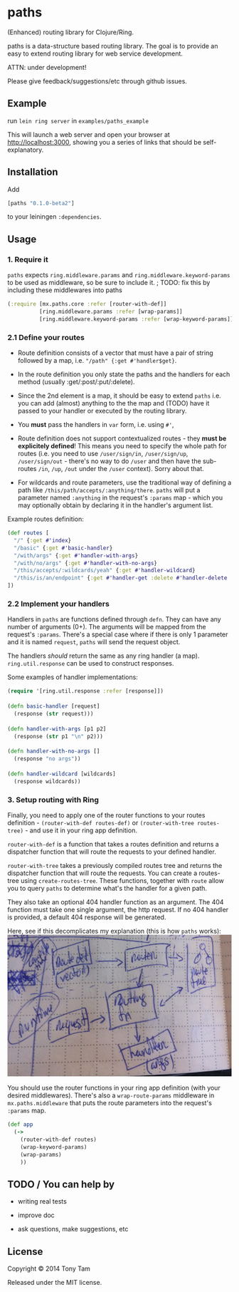 # paths

(Enhanced) routing library for Clojure/Ring.

paths is a data-structure based routing library. The goal is to provide an easy to extend routing library for web service development.

ATTN: under development!

Please give feedback/suggestions/etc through github issues.



## Example

run `lein ring server` in `examples/paths_example`

This will launch a web server and open your browser at [http://localhost:3000](http://localhost:3000), showing you a series of links that should be self-explanatory.



## Installation

Add

```clojure
[paths "0.1.0-beta2"]
```

to your leiningen `:dependencies`.



## Usage

### 1. Require it
`paths` expects `ring.middleware.params` and `ring.middleware.keyword-params` to be used as middleware, so be sure to include it. ; TODO: fix this by including these middlewares into paths

```clojure
(:require [mx.paths.core :refer [router-with-def]]
          [ring.middleware.params :refer [wrap-params]]
          [ring.middleware.keyword-params :refer [wrap-keyword-params]])
```



### 2.1 Define your routes
- Route definition consists of a vector that must have a pair of string followed by a map, i.e. `"/path" {:get #'handler$get}`.

- In the route definition you only state the paths and the handlers for each method (usually :get/:post/:put/:delete).

- Since the 2nd element is a map, it should be easy to extend `paths` i.e. you can add (almost) anything to the the map and (TODO) have it passed to your handler or executed by the routing library.

- You **must** pass the handlers in `var` form, i.e. using `#'`,

- Route definition does not support contextualized routes - they **must be explicitely defined**! This means you need to specify the whole path for routes (i.e. you need to use `/user/sign/in`, `/user/sign/up`, `/user/sign/out` - there's no way to do `/user` and then have the sub-routes `/in`, `/up`, `/out` under the `/user` context). Sorry about that.

- For wildcards and route parameters, use the traditional way of defining a path like `/this/path/accepts/:anything/there`. `paths` will put a parameter named `:anything` in the request's `:params` map - which you may optionally obtain by declaring it in the handler's argument list.

Example routes definition:
```clojure
(def routes [
  "/" {:get #'index}
  "/basic" {:get #'basic-handler}
  "/with/args" {:get #'handler-with-args}
  "/with/no/args" {:get #'handler-with-no-args}
  "/this/accepts/:wildcards/yeah" {:get #'handler-wildcard}
  "/this/is/an/endpoint" {:get #'handler-get :delete #'handler-delete :post #'handler-post :put #'handler-put}
])
```

### 2.2 Implement your handlers
Handlers in `paths` are functions defined through `defn`. They can have any number of arguments (0+). The arguments will be mapped from the request's `:params`. There's a special case where if there is only 1 parameter and it is named `request`, `paths` will send the request object.

The handlers _should_ return the same as any ring handler (a map). `ring.util.response` can be used to construct responses.

Some examples of handler implementations:
```clojure
(require '[ring.util.response :refer [response]])

(defn basic-handler [request]
  (response (str request)))

(defn handler-with-args [p1 p2]
  (response (str p1 "\n" p2)))

(defn handler-with-no-args []
  (response "no args"))

(defn handler-wildcard [wildcards]
  (response wildcards))
```



### 3. Setup routing with Ring
Finally, you need to apply one of the router functions to your routes definition - `(router-with-def routes-def)` or `(router-with-tree routes-tree)` - and use it in your ring app definition.

`router-with-def` is a function that takes a routes definition and returns a dispatcher function that will route the requests to your defined handler.

`router-with-tree` takes a previously compiled routes tree and returns the dispatcher function that will route the requests. You can create a routes-tree using `create-routes-tree`. These functions, together with `route` allow you to query `paths` to determine what's the handler for a given path.

They also take an optional 404 handler function as an argument. The 404 function must take one single argument, the http request. If no 404 handler is provided, a default 404 response will be generated.

Here, see if this decomplicates my explanation (this is how `paths` works):
![How paths works](/doc/how-paths-works.jpg?raw=true)

You should use the router functions in your ring app definition (with your desired middlewares).
There's also a `wrap-route-params` middleware in `mx.paths.middleware` that puts the route parameters into the request's `:params` map.

```clojure
(def app
  (->
    (router-with-def routes)
    (wrap-keyword-params)
    (wrap-params)
    ))
```



## TODO / You can help by

- writing real tests

- improve doc

- ask questions, make suggestions, etc



## License

Copyright © 2014 Tony Tam

Released under the MIT license.
